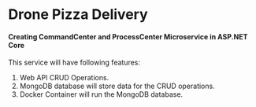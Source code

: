 # Drone Pizza Delivery

#### Creating CommandCenter and ProcessCenter Microservice in ASP.NET Core
This service will have following features:
1. Web API CRUD Operations.
2. MongoDB database will store data for the CRUD operations.
3. Docker Container will run the MongoDB database.


